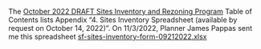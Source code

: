 The
[October 2022 DRAFT Sites Inventory and Rezoning Program](https://sfhousingelement.org/draft-sites-inventory-and-rezoning-program) Table of Contents lists
Appendix “4. Sites Inventory Spreadsheet (available by request on October 14, 2022)”.
On 11/3/2022, Planner James Pappas sent me this spreadsheet
[sf-sites-inventory-form-09212022.xlsx](./sf-sites-inventory-form-09212022.xlsx)
